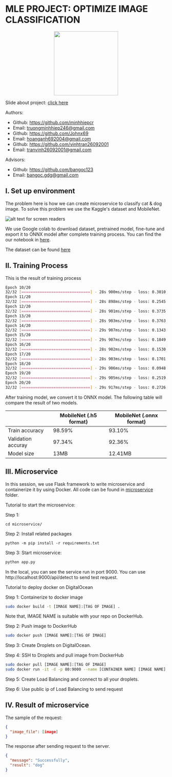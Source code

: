 # MLE PROJECT: OPTIMIZE IMAGE CLASSIFICATION

<p align="center">
    <img src='https://storage.googleapis.com/protonx-cloud-storage/transformer/protonx-transf.png' width=200 class="center">
</p>

Slide about project: [click here](https://docs.google.com/presentation/d/1FbZp18rV2AMBOPFUg0yYb_3h96vZ2uNd/edit#slide=id.p1)

Authors:

- Github: https://github.com/minhhiepcr
- Email: truongminhhiep246@gmail.com
- Github: https://github.com/Johnx69
- Email: hoanganh692004@gmail.com
- Github: https://github.com/vinhtran26092001
- Email: tranvinh26092001@gmail.com

Advisors:

- Github: https://github.com/bangoc123
- Email: bangoc.gdg@gmail.com

## I. Set up environment

The problem here is how we can create microservice to classify cat & dog image. To solve this problem we use the Kaggle's dataset and MobileNet.

![alt text for screen readers](https://camo.githubusercontent.com/f0fe57a3540c293e21dcadff0cf5dedf3aaaea16509613822ee713fd40228a91/68747470733a2f2f6d69726f2e6d656469756d2e636f6d2f6d61782f313833382f312a6f4233533579484868766f75674a6b50587563386f672e676966 "Text to show on mouseover")

We use Google colab to download dataset, pretrained model, fine-tune and export it to ONNX model after complete training process. You can find the our notebook in [here](./notebook/Dogs_Cats_MobileNet.ipynb).

The dataset can be found [here](https://www.kaggle.com/competitions/dogs-vs-cats/data)

## II. Training Process

This is the result of training process

```sh
Epoch 10/20
32/32 [==============================] - 28s 900ms/step - loss: 0.3010 - accuracy: 0.9719 - val_loss: 0.0556 - val_accuracy: 0.9797
Epoch 11/20
32/32 [==============================] - 28s 898ms/step - loss: 0.2545 - accuracy: 0.9688 - val_loss: 0.5366 - val_accuracy: 0.9625
Epoch 12/20
32/32 [==============================] - 28s 901ms/step - loss: 0.3735 - accuracy: 0.9703 - val_loss: 0.2056 - val_accuracy: 0.9781
Epoch 13/20
32/32 [==============================] - 28s 903ms/step - loss: 0.3763 - accuracy: 0.9719 - val_loss: 0.2275 - val_accuracy: 0.9750
Epoch 14/20
32/32 [==============================] - 29s 907ms/step - loss: 0.1343 - accuracy: 0.9875 - val_loss: 0.1534 - val_accuracy: 0.9766
Epoch 15/20
32/32 [==============================] - 29s 907ms/step - loss: 0.1849 - accuracy: 0.9875 - val_loss: 0.2573 - val_accuracy: 0.9719
Epoch 16/20
32/32 [==============================] - 28s 902ms/step - loss: 0.1530 - accuracy: 0.9859 - val_loss: 0.3693 - val_accuracy: 0.9734
Epoch 17/20
32/32 [==============================] - 28s 903ms/step - loss: 0.1701 - accuracy: 0.9844 - val_loss: 0.1868 - val_accuracy: 0.9812
Epoch 18/20
32/32 [==============================] - 29s 906ms/step - loss: 0.0948 - accuracy: 0.9906 - val_loss: 0.1464 - val_accuracy: 0.9812
Epoch 19/20
32/32 [==============================] - 29s 905ms/step - loss: 0.2519 - accuracy: 0.9828 - val_loss: 0.1669 - val_accuracy: 0.9797
Epoch 20/20
32/32 [==============================] - 29s 917ms/step - loss: 0.2726 - accuracy: 0.9859 - val_loss: 0.2805 - val_accuracy: 0.9734
```

After training model, we convert it to ONNX model. The following table will compare the result of two models.

|                    | MobileNet (.h5 format) | MobileNet (.onnx format) |
| ------------------ | ---------------------- | ------------------------ |
| Train accuracy     | 98.59%                 | 93.10%                   |
| Validation accuray | 97.34%                 | 92.36%                   |
| Model size         | 13MB                   | 12.41MB                  |

## III. Microservice

In this session, we use Flask framework to write microservice and containerize it by using Docker. All code can be found in [microservice](./microservice/) folder.

Tutorial to start the microservice:

Step 1:

```
cd microservice/
```

Step 2: Install related packages

```
python -m pip install -r requirements.txt
```

Step 3: Start microservice:

```sh
python app.py
```

In the local, you can see the service run in port 9000. You can use http://localhost:9000/api/detect to send test request.

Tutorial to deploy docker on DigitalOcean

Step 1: Containerize to docker image

```sh
sudo docker build -t [IMAGE NAME]:[TAG OF IMAGE] .
```

Note that, IMAGE NAME is suitable with your repo on DockerHub.

Step 2: Push image to DockerHub

```sh
sudo docker push [IMAGE NAME]:[TAG OF IMAGE]
```

Step 3: Create Droplets on DigitalOcean.

Step 4: SSH to Droplets and pull image from DockerHub

```sh
sudo docker pull [IMAGE NAME]:[TAG OF IMAGE]
sudo docker run -it -d -p 80:9000 --name [CONTAINER NAME] [IMAGE NAME]:[TAG OF IMAGE]
```

Step 5: Create Load Balancing and connect to all your droplets.

Step 6: Use public ip of Load Balancing to send request

## IV. Result of microservice

The sample of the request:

```json
{
  "image_file": [image]
}
```

The response after sending request to the server.

```json
{
  "message": "Successfully",
  "result": "dog"
}
```
